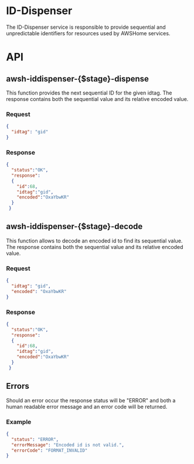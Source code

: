 # ID-Dispenser #

The ID-Dispenser service is responsible to provide sequential and unpredictable identifiers for resources used by AWSHome services.

# API #

## awsh-iddispenser-{$stage}-dispense ##

This function provides the next sequential ID for the given idtag. The response contains both the sequential value and its relative encoded value.

### Request ###

````JSON
{
  "idtag": "gid" 
}
````

### Response ###

````JSON
{
  "status":"OK",
  "response": 
  {
    "id":68,
    "idtag":"gid",
    "encoded":"OxaYbwKR"
  }
 }
````

## awsh-iddispenser-{$stage}-decode ##

This function allows to decode an encoded id to find its sequential value. The response contains both the sequential value and its relative encoded value.

### Request ###

````JSON
{
  "idtag": "gid",
  "encoded": "OxaYbwKR"
}
````

### Response ###

````JSON
{
  "status":"OK",
  "response": 
  {
    "id":68,
    "idtag":"gid",
    "encoded":"OxaYbwKR"
  }
 }
````

## Errors ##

Should an error occur the response status will be "ERROR" and both a human readable error message and an error code will be returned.

### Example ###

````JSON
{
  "status": "ERROR",
  "errorMessage": "Encoded id is not valid.",
  "errorCode": "FORMAT_INVALID"
}
````
